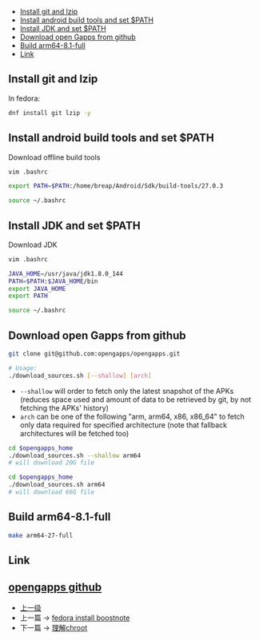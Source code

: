 <!-- Build openGapps from github -->

<!-- @import "[TOC]" {cmd="toc" depthFrom=1 depthTo=6 orderedList=false} -->
<!-- code_chunk_output -->

- [Install git and lzip](#install-git-and-lzip)
- [Install android build tools and set $PATH](#install-android-build-tools-and-set-path)
- [Install JDK and set $PATH](#install-jdk-and-set-path)
- [Download open Gapps from github](#download-open-gapps-from-github)
- [Build arm64-8.1-full](#build-arm64-81-full)
- [Link](#link)

<!-- /code_chunk_output -->


## Install git and lzip

In fedora:
```sh
dnf install git lzip -y
```
## Install android build tools and set $PATH
Download offline build tools

```sh
vim .bashrc
```

```sh
export PATH=$PATH:/home/breap/Android/Sdk/build-tools/27.0.3
```

```sh
source ~/.bashrc
```

## Install JDK and set $PATH
Download JDK

```sh
vim .bashrc
```

```sh
JAVA_HOME=/usr/java/jdk1.8.0_144
PATH=$PATH:$JAVA_HOME/bin
export JAVA_HOME
export PATH           
```

```sh
source ~/.bashrc
```

## Download open Gapps from github

```sh
git clone git@github.com:opengapps/opengapps.git
```

```sh
# Usage:
./download_sources.sh [--shallow] [arch]
```

* ```--shallow``` will order to fetch only the latest snapshot of the APKs (reduces space used and amount of data to be retrieved by git, by not fetching the APKs' history)
* ```arch``` can be one of the following "arm, arm64, x86, x86_64" to fetch only data required for specified architecture (note that fallback architectures will be fetched too)

```sh
cd $opengapps_home
./download_sources.sh --shallow arm64
# will download 20G file  
```

```sh
cd $opengapps_home
./download_sources.sh arm64
# will download 66G file  
```

## Build arm64-8.1-full

```sh
make arm64-27-full
```

## Link

[opengapps github](https://github.com/opengapps/opengapps)
---
- [上一级](README.md)
- 上一篇 -> [fedora install boostnote](boostnote.md)
- 下一篇 -> [理解chroot](chroot.md)
